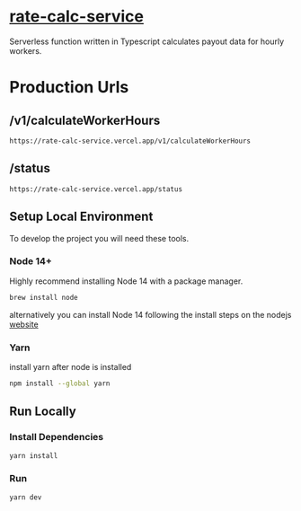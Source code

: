 # [rate-calc-service](https://rate-calc-service.vercel.app)

Serverless function written in Typescript calculates payout data for hourly workers.

# Production Urls

## /v1/calculateWorkerHours

```
https://rate-calc-service.vercel.app/v1/calculateWorkerHours
```

## /status

```
https://rate-calc-service.vercel.app/status
```

## Setup Local Environment

To develop the project you will need these tools.

### Node 14+

Highly recommend installing Node 14 with a package manager. 
```bash
brew install node
```
alternatively you can install Node 14 following the install steps on the nodejs [website](https://nodejs.org/en/download/)

### Yarn

install yarn after node is installed

```bash
npm install --global yarn
```

## Run Locally

### Install Dependencies

```bash
yarn install
```

### Run

```bash
yarn dev
```
